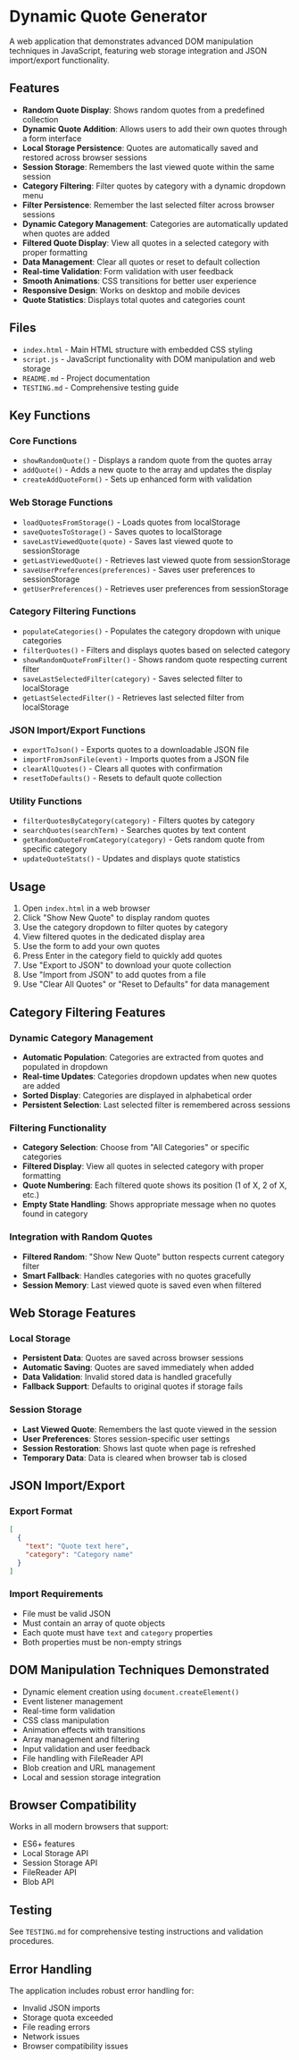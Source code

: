 # Dynamic Quote Generator

A web application that demonstrates advanced DOM manipulation techniques in JavaScript, featuring web storage integration and JSON import/export functionality.

## Features

- **Random Quote Display**: Shows random quotes from a predefined collection
- **Dynamic Quote Addition**: Allows users to add their own quotes through a form interface
- **Local Storage Persistence**: Quotes are automatically saved and restored across browser sessions
- **Session Storage**: Remembers the last viewed quote within the same session
- **Category Filtering**: Filter quotes by category with a dynamic dropdown menu
- **Filter Persistence**: Remember the last selected filter across browser sessions
- **Dynamic Category Management**: Categories are automatically updated when quotes are added
- **Filtered Quote Display**: View all quotes in a selected category with proper formatting
- **Data Management**: Clear all quotes or reset to default collection
- **Real-time Validation**: Form validation with user feedback
- **Smooth Animations**: CSS transitions for better user experience
- **Responsive Design**: Works on desktop and mobile devices
- **Quote Statistics**: Displays total quotes and categories count

## Files

- `index.html` - Main HTML structure with embedded CSS styling
- `script.js` - JavaScript functionality with DOM manipulation and web storage
- `README.md` - Project documentation
- `TESTING.md` - Comprehensive testing guide

## Key Functions

### Core Functions
- `showRandomQuote()` - Displays a random quote from the quotes array
- `addQuote()` - Adds a new quote to the array and updates the display
- `createAddQuoteForm()` - Sets up enhanced form with validation

### Web Storage Functions
- `loadQuotesFromStorage()` - Loads quotes from localStorage
- `saveQuotesToStorage()` - Saves quotes to localStorage
- `saveLastViewedQuote(quote)` - Saves last viewed quote to sessionStorage
- `getLastViewedQuote()` - Retrieves last viewed quote from sessionStorage
- `saveUserPreferences(preferences)` - Saves user preferences to sessionStorage
- `getUserPreferences()` - Retrieves user preferences from sessionStorage

### Category Filtering Functions
- `populateCategories()` - Populates the category dropdown with unique categories
- `filterQuotes()` - Filters and displays quotes based on selected category
- `showRandomQuoteFromFilter()` - Shows random quote respecting current filter
- `saveLastSelectedFilter(category)` - Saves selected filter to localStorage
- `getLastSelectedFilter()` - Retrieves last selected filter from localStorage

### JSON Import/Export Functions
- `exportToJson()` - Exports quotes to a downloadable JSON file
- `importFromJsonFile(event)` - Imports quotes from a JSON file
- `clearAllQuotes()` - Clears all quotes with confirmation
- `resetToDefaults()` - Resets to default quote collection

### Utility Functions
- `filterQuotesByCategory(category)` - Filters quotes by category
- `searchQuotes(searchTerm)` - Searches quotes by text content
- `getRandomQuoteFromCategory(category)` - Gets random quote from specific category
- `updateQuoteStats()` - Updates and displays quote statistics

## Usage

1. Open `index.html` in a web browser
2. Click "Show New Quote" to display random quotes
3. Use the category dropdown to filter quotes by category
4. View filtered quotes in the dedicated display area
5. Use the form to add your own quotes
6. Press Enter in the category field to quickly add quotes
7. Use "Export to JSON" to download your quote collection
8. Use "Import from JSON" to add quotes from a file
9. Use "Clear All Quotes" or "Reset to Defaults" for data management

## Category Filtering Features

### Dynamic Category Management
- **Automatic Population**: Categories are extracted from quotes and populated in dropdown
- **Real-time Updates**: Categories dropdown updates when new quotes are added
- **Sorted Display**: Categories are displayed in alphabetical order
- **Persistent Selection**: Last selected filter is remembered across sessions

### Filtering Functionality
- **Category Selection**: Choose from "All Categories" or specific categories
- **Filtered Display**: View all quotes in selected category with proper formatting
- **Quote Numbering**: Each filtered quote shows its position (1 of X, 2 of X, etc.)
- **Empty State Handling**: Shows appropriate message when no quotes found in category

### Integration with Random Quotes
- **Filtered Random**: "Show New Quote" button respects current category filter
- **Smart Fallback**: Handles categories with no quotes gracefully
- **Session Memory**: Last viewed quote is saved even when filtered

## Web Storage Features

### Local Storage
- **Persistent Data**: Quotes are saved across browser sessions
- **Automatic Saving**: Quotes are saved immediately when added
- **Data Validation**: Invalid stored data is handled gracefully
- **Fallback Support**: Defaults to original quotes if storage fails

### Session Storage
- **Last Viewed Quote**: Remembers the last quote viewed in the session
- **User Preferences**: Stores session-specific user settings
- **Session Restoration**: Shows last quote when page is refreshed
- **Temporary Data**: Data is cleared when browser tab is closed

## JSON Import/Export

### Export Format
```json
[
  {
    "text": "Quote text here",
    "category": "Category name"
  }
]
```

### Import Requirements
- File must be valid JSON
- Must contain an array of quote objects
- Each quote must have `text` and `category` properties
- Both properties must be non-empty strings

## DOM Manipulation Techniques Demonstrated

- Dynamic element creation using `document.createElement()`
- Event listener management
- Real-time form validation
- CSS class manipulation
- Animation effects with transitions
- Array management and filtering
- Input validation and user feedback
- File handling with FileReader API
- Blob creation and URL management
- Local and session storage integration

## Browser Compatibility

Works in all modern browsers that support:
- ES6+ features
- Local Storage API
- Session Storage API
- FileReader API
- Blob API

## Testing

See `TESTING.md` for comprehensive testing instructions and validation procedures.

## Error Handling

The application includes robust error handling for:
- Invalid JSON imports
- Storage quota exceeded
- File reading errors
- Network issues
- Browser compatibility issues
